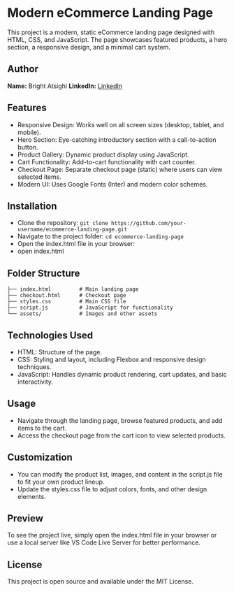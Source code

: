 # Modern eCommerce Landing Page

This project is a modern, static eCommerce landing page designed with HTML, CSS, and JavaScript. The page showcases featured products, a hero section, a responsive design, and a minimal cart system.

## Author

**Name:** Bright Atsighi
**LinkedIn:** [LinkedIn](https:linkedin.com/in/brytebee)

## Features

- Responsive Design: Works well on all screen sizes (desktop, tablet, and mobile).
- Hero Section: Eye-catching introductory section with a call-to-action button.
- Product Gallery: Dynamic product display using JavaScript.
- Cart Functionality: Add-to-cart functionality with cart counter.
- Checkout Page: Separate checkout page (static) where users can view selected items.
- Modern UI: Uses Google Fonts (Inter) and modern color schemes.

## Installation

- Clone the repository:
  `git clone https://github.com/your-username/ecommerce-landing-page.git`
- Navigate to the project folder:
  `cd ecommerce-landing-page`
- Open the index.html file in your browser:
- open index.html

## Folder Structure

```
├── index.html         # Main landing page
├── checkout.html      # Checkout page
├── styles.css         # Main CSS file
├── script.js          # JavaScript for functionality
└── assets/            # Images and other assets
```

## Technologies Used

- HTML: Structure of the page.
- CSS: Styling and layout, including Flexbox and responsive design techniques.
- JavaScript: Handles dynamic product rendering, cart updates, and basic interactivity.

## Usage

- Navigate through the landing page, browse featured products, and add items to the cart.
- Access the checkout page from the cart icon to view selected products.

## Customization

- You can modify the product list, images, and content in the script.js file to fit your own product lineup.
- Update the styles.css file to adjust colors, fonts, and other design elements.

## Preview

To see the project live, simply open the index.html file in your browser or use a local server like VS Code Live Server for better performance.

## License

This project is open source and available under the MIT License.
